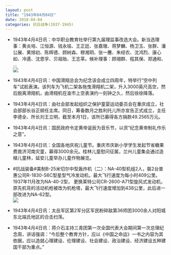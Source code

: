 ```yaml
---
layout: post
title: "1943年04月04日"
date: 2018-04-04
categories: 抗日战争(1937-1945)
---
```


<meta name="referrer" content="no-referrer" />

- 1943年4月4日讯：中华职业教育社举行第九届理监事改选大会。新当选理事：黄炎培、江恒源、钱永铭、王正廷、张嘉璈、蒋梦麟、杨卫玉、张群、潘公展、黄旭初、陈辉德、顾树森、穆湘玥、张一麐、朱经农、沈鸿烈、康心如、冷遹、沈恩孚、贝祖贻、王志莘。候补理事：顾翊群、程其保、郑通和、 ... <br/><img src="https://wx3.sinaimg.cn/large/aca367d8ly1fq0z0oihp5j20c80bxwel.jpg" />

- 1943年4月4日讯：中国滑翔总会为纪念该会成立四周年，特举行“空中列车”试航表演。该列车为飞机二架各拖曳滑翔机二架，升入3000英尺高空，然后脱离滑翔机，由滑翔机在渝市上空表演约一刻钟之久，然后徐徐降落。 

- 1943年4月4日讯：由社会部发起组织之保护童婴运动委员会在重庆成立，社会部部长谷正纲任主席。同日，筹备数月之胜利托儿所亦宣告正式成立，主任李德全、所长刘王立明，截至本月1日，该所已募得各方捐款49.2565万元。 

- 1943年4月4日讯：国民政府令定黄帝诞辰为音乐节，以资“纪念黄帝制礼作乐之意”。 

- 1943年4月4日讯：全国各地庆祝儿童节。重庆市庆新小学学生发起节省糖果费救济河南灾童，募得3000余元。桂林儿童慰问征属，兰州儿童集会通过造植儿童林，延安儿童举办儿童作物展览。 

- #抗战装备#美制B-25米切尔中型轰炸机（二）：NA-40型机组2人，裝2台普惠公司R-1830-S6C型星型气冷发动机，最大飞行速度为每小时409公里。1937年11月改为NA-40-2型， 更换莱特公司CR-2600-A71型旋风式发动机，原先机背的活动机枪被改为机枪塔，最大飞行速度增加到438公里，此后进一部改进为NA-62型。 <br/><img src="https://wx2.sinaimg.cn/large/aca367d8ly1fq0e6t751dj20g20tv798.jpg" />

- 1943年4月4日讯：太岳军区第2军分区军民粉碎敌第36师团3000余人对阳城东北端氏地区的合击扫荡。 

- 1943年4月4日讯：蒋介石主持三青团第一次全国代表大会期间第一次总理纪念周，讲话强调：“今后整个教育方针，应以《中国之命运》一书之内容为其依据，应以造就心理建设、伦理建设、社会建设、政治建设、经济建设五种建国干部为重点。” 

